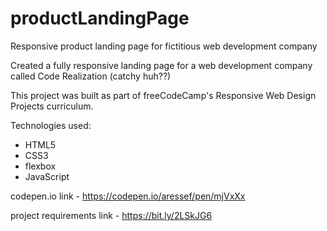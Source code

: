 # productLandingPage
Responsive product landing page for fictitious web development company

Created a fully responsive landing page for a web development company called Code Realization (catchy huh??)

This project was built as part of freeCodeCamp's Responsive Web Design Projects curriculum.

Technologies used:
- HTML5
- CSS3
 - flexbox
- JavaScript


codepen.io link - https://codepen.io/aressef/pen/mjVxXx

project requirements link - https://bit.ly/2LSkJG6
